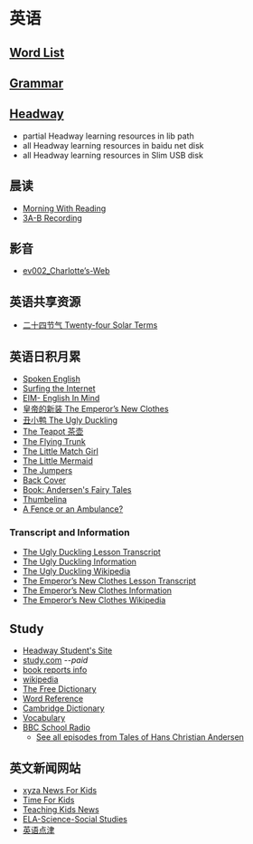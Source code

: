 # 英语

## [Word List](word-list)

## [Grammar](english-grammar)

## [Headway](../../contents/lib/headway)

- partial Headway learning resources in lib path
- all Headway learning resources in baidu net disk
- all Headway learning resources in Slim USB disk

## 晨读

- [Morning With Reading](morning-with-reading)
- [3A-B Recording](20191213-recording)

## 影音

- [ev002_Charlotte’s-Web](ev002_Charlotte’s-Web)

## 英语共享资源

- [二十四节气 Twenty-four Solar Terms](twenty-four-solar-term)

## 英语日积月累

- [Spoken English](../wjch/en/spoken)
- [Surfing the Internet](../wjch/en/resource)
- [EIM- English In Mind](../wjch/en/eim)
- [皇帝的新装 The Emperor’s New Clothes](../wjch/en/Andersen/The-New-Clothes)
- [丑小鸭 The Ugly Duckling](../wjch/en/Andersen/The-Ugly-Duckling)
- [The Teapot 茶壶](../wjch/en/Andersen/The-Teapot)
- [The Flying Trunk](../wjch/en/Andersen/The-Flying-Trunk)
- [The Little Match Girl](../wjch/en/Andersen/The-Little-Match-Girl)
- [The Little Mermaid](../wjch/en/Andersen/The-Little-Mermaid)
- [The Jumpers](../wjch/en/Andersen/The-Jumpers)
- [Back Cover](../wjch/en/Andersen/Back-Cover)
- [Book: Andersen's Fairy Tales](../wjch/en/Andersen/Contents)
- [Thumbelina](../wjch/en/Andersen/Thumbelina)
- [A Fence or an Ambulance?](http://www.boyds.org/199703FenceOrAmbulance.aspx)

### Transcript and Information

- [The Ugly Duckling Lesson Transcript](../english/ugly-duckling-transcript)
- [The Ugly Duckling Information](../english/ugly-duckling-info)
- [The Ugly Duckling Wikipedia](https://en.wikipedia.org/wiki/The_Ugly_Duckling)
- [The Emperor’s New Clothes Lesson Transcript](..\english\new-clothes-transcript)
- [The Emperor’s New Clothes Information](..\english\new-clothes-info)
- [The Emperor’s New Clothes Wikipedia](https://en.wikipedia.org/wiki/The_Emperor%27s_New_Clothes)

## Study

- [Headway Student's Site](https://elt.oup.com/student/headway/?cc=cn&selLanguage=zh)
- [study.com](https://study.com/) *--paid*
- [book reports info](https://www.bookreports.info/)
- [wikipedia](https://en.wikipedia.org/)
- [The Free Dictionary](https://www.thefreedictionary.com/)
- [Word Reference](https://www.wordreference.com/)
- [Cambridge Dictionary](https://dictionary.cambridge.org)
- [Vocabulary](https://www.vocabulary.com/)
- [BBC School Radio](www.bbc.co.uk/schoolradio)
  - [See all episodes from Tales of Hans Christian Andersen](https://www.bbc.co.uk/teach/school-radio/english-ks1--ks2-hans-christian-andersen/z6j2cqt)

## 英文新闻网站

- [xyza News For Kids](https://www.xyzanews.com/)
- [Time For Kids](https://www.timeforkids.com/)
- [Teaching Kids News](https://www.teachingkidsnews.com)
- [ELA-Science-Social Studies](https://www.dogonews.com/)
- [英语点津](http://language.chinadaily.com.cn/)
